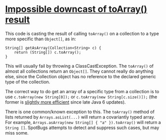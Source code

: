 # [Impossible downcast of toArray() result](https://spotbugs.readthedocs.io/en/latest/bugDescriptions.html#BC_IMPOSSIBLE_DOWNCAST_OF_TOARRAY)

This code is casting the result of calling `toArray()` on a collection
to a type more specific than `Object[]`, as in:

    String[] getAsArray(Collection<String> c) {
        return (String[]) c.toArray();
    }

This will usually fail by throwing a ClassCastException. The `toArray()`
of almost all collections return an `Object[]`. They cannot really do anything else,
since the Collection object has no reference to the declared generic type of the collection.

The correct way to do get an array of a specific type from a collection is to use
  `c.toArray(new String[0]);`
  or `c.toArray(new String[c.size()]);` (the former is
  [slightly more efficient](https://shipilev.net/blog/2016/arrays-wisdom-ancients/#_historical_perspective)
  since late Java 6 updates).

There is one common/known exception to this. The `toArray()`
method of lists returned by `Arrays.asList(...)` will return a covariantly
typed array. For example, `Arrays.asArray(new String[] { "a" }).toArray()`
will return a `String []`. SpotBugs attempts to detect and suppress
such cases, but may miss some.
